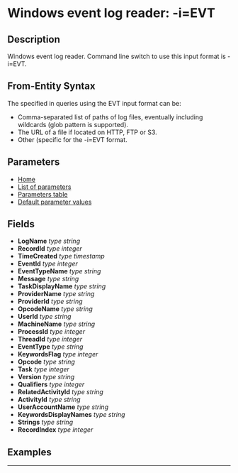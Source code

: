 # Windows event log reader: -i=EVT

## Description

Windows event log reader. Command line switch to use this input format is -i=EVT.

## From-Entity Syntax

The <from-entity> specified in queries using the EVT input format can be:
- Comma-separated list of paths of log files, eventually including wildcards (glob pattern is supported).
- The URL of a file if located on HTTP, FTP or S3.
- Other (specific for the -i=EVT format.

## Parameters

- [Home](../Readme.md)
- [List of parameters](evt_parameters.md)
- [Parameters table](evt_parameters_table.md)
- [Default parameter values](evt_parameters_defaults.md)
## Fields

- **LogName** *type string*
- **RecordId** *type integer*
- **TimeCreated** *type timestamp*
- **EventId** *type integer*
- **EventTypeName** *type string*
- **Message** *type string*
- **TaskDisplayName** *type string*
- **ProviderName** *type string*
- **ProviderId** *type string*
- **OpcodeName** *type string*
- **UserId** *type string*
- **MachineName** *type string*
- **ProcessId** *type integer*
- **ThreadId** *type integer*
- **EventType** *type string*
- **KeywordsFlag** *type integer*
- **Opcode** *type string*
- **Task** *type integer*
- **Version** *type string*
- **Qualifiers** *type integer*
- **RelatedActivityId** *type string*
- **ActivityId** *type string*
- **UserAccountName** *type string*
- **KeywordsDisplayNames** *type string*
- **Strings** *type string*
- **RecordIndex** *type integer*

## Examples

------------------------------------------------------------

